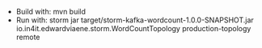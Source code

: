 * Build with: mvn build
* Run with: storm jar target/storm-kafka-wordcount-1.0.0-SNAPSHOT.jar io.in4it.edwardviaene.storm.WordCountTopology production-topology remote
